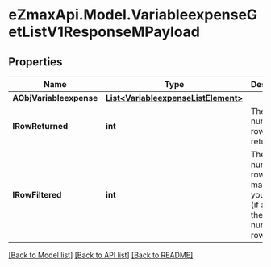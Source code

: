
# eZmaxApi.Model.VariableexpenseGetListV1ResponseMPayload

## Properties

Name | Type | Description | Notes
------------ | ------------- | ------------- | -------------
**AObjVariableexpense** | [**List&lt;VariableexpenseListElement&gt;**](VariableexpenseListElement.md) |  | 
**IRowReturned** | **int** | The number of rows returned | 
**IRowFiltered** | **int** | The number of rows matching your filters (if any) or the total number of rows | 

[[Back to Model list]](../README.md#documentation-for-models)
[[Back to API list]](../README.md#documentation-for-api-endpoints)
[[Back to README]](../README.md)

